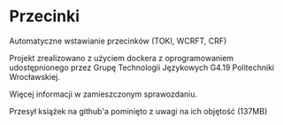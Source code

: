 # Przecinki
Automatyczne wstawianie przecinków (TOKI, WCRFT, CRF)

Projekt zrealizowano z użyciem dockera z oprogramowaniem udostępnionego przez Grupę Technologii Językowych G4.19 Politechniki Wrocławskiej.

Więcej informacji w zamieszczonym sprawozdaniu.

Przesył książek na github'a pominięto z uwagi na ich objętość (137MB)
